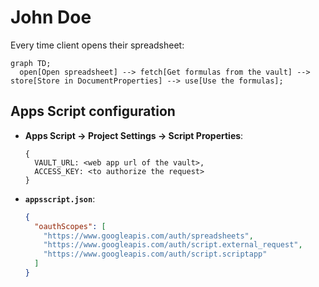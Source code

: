 # John Doe

Every time client opens their spreadsheet:

```mermaid
graph TD;
  open[Open spreadsheet] --> fetch[Get formulas from the vault] --> store[Store in DocumentProperties] --> use[Use the formulas];
```

## Apps Script configuration

- **Apps Script -> Project Settings -> Script Properties**:

   ```text
   {
     VAULT_URL: <web app url of the vault>,
     ACCESS_KEY: <to authorize the request>
   }
   ```

- **`appsscript.json`**:

  ```json
  {
    "oauthScopes": [
      "https://www.googleapis.com/auth/spreadsheets",
      "https://www.googleapis.com/auth/script.external_request",
      "https://www.googleapis.com/auth/script.scriptapp"
    ]
  }
  ```
